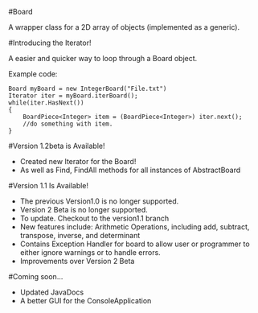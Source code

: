 #Board

A wrapper class for a 2D array of objects (implemented as a generic). 

#Introducing the Iterator!

A easier and quicker way to loop through a Board object.

Example code:

```
Board myBoard = new IntegerBoard("File.txt")
Iterator iter = myBoard.iterBoard();
while(iter.HasNext())
{
	BoardPiece<Integer> item = (BoardPiece<Integer>) iter.next();
	//do something with item.
}
```

#Version 1.2beta is Available!

* Created new Iterator for the Board!
* As well as Find, FindAll methods for all instances of AbstractBoard

#Version 1.1 Is Available!

* The previous Version1.0 is no longer supported.
* Version 2 Beta is no longer supported.
* To update. Checkout to the version1.1 branch
* New features include: Arithmetic Operations, including add, subtract, transpose, inverse, and determinant
* Contains Exception Handler for board to allow user or programmer to either ignore warnings or to handle errors.
* Improvements over Version 2 Beta

#Coming soon...

* Updated JavaDocs
* A better GUI for the ConsoleApplication